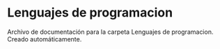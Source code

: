 # Lenguajes de programacion
Archivo de documentación para la carpeta Lenguajes de programacion.
Creado automáticamente.
